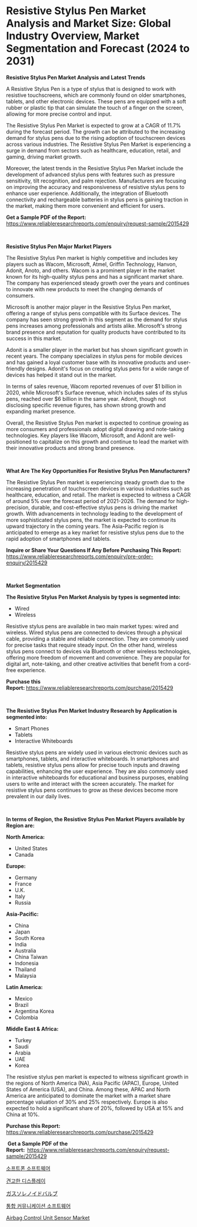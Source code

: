 <p><h1>Resistive Stylus Pen Market Analysis and Market Size: Global Industry Overview, Market Segmentation and Forecast (2024 to 2031)</h1></p><p><strong>Resistive Stylus Pen Market Analysis and Latest Trends</strong></p>
<p><p>A Resistive Stylus Pen is a type of stylus that is designed to work with resistive touchscreens, which are commonly found on older smartphones, tablets, and other electronic devices. These pens are equipped with a soft rubber or plastic tip that can simulate the touch of a finger on the screen, allowing for more precise control and input.</p><p>The Resistive Stylus Pen Market is expected to grow at a CAGR of 11.7% during the forecast period. The growth can be attributed to the increasing demand for stylus pens due to the rising adoption of touchscreen devices across various industries. The Resistive Stylus Pen Market is experiencing a surge in demand from sectors such as healthcare, education, retail, and gaming, driving market growth.</p><p>Moreover, the latest trends in the Resistive Stylus Pen Market include the development of advanced stylus pens with features such as pressure sensitivity, tilt recognition, and palm rejection. Manufacturers are focusing on improving the accuracy and responsiveness of resistive stylus pens to enhance user experience. Additionally, the integration of Bluetooth connectivity and rechargeable batteries in stylus pens is gaining traction in the market, making them more convenient and efficient for users.</p></p>
<p><strong>Get a Sample PDF of the Report:&nbsp;</strong> <a href="https://www.reliableresearchreports.com/enquiry/request-sample/2015429">https://www.reliableresearchreports.com/enquiry/request-sample/2015429</a></p>
<p>&nbsp;</p>
<p><strong>Resistive Stylus Pen Major Market Players</strong></p>
<p><p>The Resistive Stylus Pen market is highly competitive and includes key players such as Wacom, Microsoft, Atmel, Griffin Technology, Hanvon, Adonit, Anoto, and others. Wacom is a prominent player in the market known for its high-quality stylus pens and has a significant market share. The company has experienced steady growth over the years and continues to innovate with new products to meet the changing demands of consumers.</p><p>Microsoft is another major player in the Resistive Stylus Pen market, offering a range of stylus pens compatible with its Surface devices. The company has seen strong growth in this segment as the demand for stylus pens increases among professionals and artists alike. Microsoft's strong brand presence and reputation for quality products have contributed to its success in this market.</p><p>Adonit is a smaller player in the market but has shown significant growth in recent years. The company specializes in stylus pens for mobile devices and has gained a loyal customer base with its innovative products and user-friendly designs. Adonit's focus on creating stylus pens for a wide range of devices has helped it stand out in the market.</p><p>In terms of sales revenue, Wacom reported revenues of over $1 billion in 2020, while Microsoft's Surface revenue, which includes sales of its stylus pens, reached over $6 billion in the same year. Adonit, though not disclosing specific revenue figures, has shown strong growth and expanding market presence.</p><p>Overall, the Resistive Stylus Pen market is expected to continue growing as more consumers and professionals adopt digital drawing and note-taking technologies. Key players like Wacom, Microsoft, and Adonit are well-positioned to capitalize on this growth and continue to lead the market with their innovative products and strong brand presence.</p></p>
<p>&nbsp;</p>
<p><strong>What Are The Key Opportunities For Resistive Stylus Pen Manufacturers?</strong></p>
<p><p>The Resistive Stylus Pen market is experiencing steady growth due to the increasing penetration of touchscreen devices in various industries such as healthcare, education, and retail. The market is expected to witness a CAGR of around 5% over the forecast period of 2021-2026. The demand for high-precision, durable, and cost-effective stylus pens is driving the market growth. With advancements in technology leading to the development of more sophisticated stylus pens, the market is expected to continue its upward trajectory in the coming years. The Asia-Pacific region is anticipated to emerge as a key market for resistive stylus pens due to the rapid adoption of smartphones and tablets.</p></p>
<p><strong>Inquire or Share Your Questions If Any Before Purchasing This Report:</strong> <a href="https://www.reliableresearchreports.com/enquiry/pre-order-enquiry/2015429">https://www.reliableresearchreports.com/enquiry/pre-order-enquiry/2015429</a></p>
<p>&nbsp;</p>
<p><strong>Market Segmentation</strong></p>
<p><strong>The Resistive Stylus Pen Market Analysis by types is segmented into:</strong></p>
<p><ul><li>Wired</li><li>Wireless</li></ul></p>
<p><p>Resistive stylus pens are available in two main market types: wired and wireless. Wired stylus pens are connected to devices through a physical cable, providing a stable and reliable connection. They are commonly used for precise tasks that require steady input. On the other hand, wireless stylus pens connect to devices via Bluetooth or other wireless technologies, offering more freedom of movement and convenience. They are popular for digital art, note-taking, and other creative activities that benefit from a cord-free experience.</p></p>
<p><strong>Purchase this Report:&nbsp;</strong><a href="https://www.reliableresearchreports.com/purchase/2015429">https://www.reliableresearchreports.com/purchase/2015429</a></p>
<p>&nbsp;</p>
<p><strong>The Resistive Stylus Pen Market Industry Research by Application is segmented into:</strong></p>
<p><ul><li>Smart Phones</li><li>Tablets</li><li>Interactive Whiteboards</li></ul></p>
<p><p>Resistive stylus pens are widely used in various electronic devices such as smartphones, tablets, and interactive whiteboards. In smartphones and tablets, resistive stylus pens allow for precise touch inputs and drawing capabilities, enhancing the user experience. They are also commonly used in interactive whiteboards for educational and business purposes, enabling users to write and interact with the screen accurately. The market for resistive stylus pens continues to grow as these devices become more prevalent in our daily lives.</p></p>
<p>&nbsp;</p>
<p><strong>In terms of Region, the Resistive Stylus Pen Market Players available by Region are:</strong></p>
<p>
    <p> <strong> North America: </strong>
        <ul>
            <li>United States</li>
            <li>Canada</li>
        </ul>
        </p> 
    <p> <strong> Europe: </strong>
        <ul>
            <li>Germany</li>
            <li>France</li>
            <li>U.K.</li>
            <li>Italy</li>
            <li>Russia</li>
        </ul>
        </p> 
    <p> <strong> Asia-Pacific: </strong>
        <ul>
            <li>China</li>
            <li>Japan</li>
            <li>South Korea</li>
            <li>India</li>
            <li>Australia</li>
            <li>China Taiwan</li>
            <li>Indonesia</li>
            <li>Thailand</li>
            <li>Malaysia</li>
        </ul>
        </p> 
    <p> <strong> Latin America: </strong>
        <ul>
            <li>Mexico</li>
            <li>Brazil</li>
            <li>Argentina Korea</li>
            <li>Colombia</li>
        </ul>
        </p> 
    <p> <strong> Middle East & Africa: </strong>
        <ul>
            <li>Turkey</li>
            <li>Saudi</li>
            <li>Arabia</li>
            <li>UAE</li>
            <li>Korea</li>
        </ul>
    </p>
    </p>
<p><p>The resistive stylus pen market is expected to witness significant growth in the regions of North America (NA), Asia Pacific (APAC), Europe, United States of America (USA), and China. Among these, APAC and North America are anticipated to dominate the market with a market share percentage valuation of 30% and 25% respectively. Europe is also expected to hold a significant share of 20%, followed by USA at 15% and China at 10%.</p></p>
<p><strong>Purchase this Report: </strong><a href="https://www.reliableresearchreports.com/purchase/2015429">https://www.reliableresearchreports.com/purchase/2015429</a></p>
<p>&nbsp;<strong>Get a Sample PDF of the Report:&nbsp;&nbsp;</strong><a href="https://www.reliableresearchreports.com/enquiry/request-sample/2015429">https://www.reliableresearchreports.com/enquiry/request-sample/2015429</a></p>
<p><strong></strong></p>
<p><p><a href="https://github.com/vsckjg50460/Market-Research-Report-List-1/blob/main/304721311328.md">소프트폰 소프트웨어</a></p><p><a href="https://medium.com/@maxinewilloughby/%ED%8A%BC%ED%95%9C-%EB%94%94%EC%8A%A4%ED%94%8C%EB%A0%88%EC%9D%B4-%EC%8B%9C%EC%9E%A5%EC%9D%80-%EC%8B%9C%EC%9E%A5-%EC%A0%90%EC%9C%A0%EC%9C%A8-%EA%B7%9C%EB%AA%A8-%EB%B0%8F-2031%EB%85%84%EA%B9%8C%EC%A7%80-%EC%98%88%EC%B8%A1%EB%90%9C-%EC%98%88%EC%B8%A1%EC%97%90-%EC%B4%88%EC%A0%90%EC%9D%84-%EB%A7%9E%EC%B6%A5%EB%8B%88%EB%8B%A4-96623936003f">견고한 디스플레이</a></p><p><a href="https://github.com/lrlmopnhwd79300/Market-Research-Report-List-1/blob/main/215777512078.md">ガスソレノイドバルブ</a></p><p><a href="https://github.com/akzkkws047661437/Market-Research-Report-List-1/blob/main/179226711327.md">통합 커뮤니케이션 소프트웨어</a></p><p><a href="https://issuu.com/reportprime-2/docs/airbag-control-unit-sensor-market-size-2030.pptx">Airbag Control Unit Sensor Market</a></p></p>